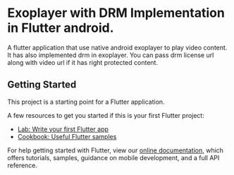 # Exoplayer with DRM Implementation in Flutter android.

A flutter application that use native android exoplayer to play video content. It has also implemented drm in exoplayer.
You can pass drm license url along with video url if it has right protected content.

## Getting Started

This project is a starting point for a Flutter application.

A few resources to get you started if this is your first Flutter project:

- [Lab: Write your first Flutter app](https://flutter.dev/docs/get-started/codelab)
- [Cookbook: Useful Flutter samples](https://flutter.dev/docs/cookbook)

For help getting started with Flutter, view our
[online documentation](https://flutter.dev/docs), which offers tutorials,
samples, guidance on mobile development, and a full API reference.
